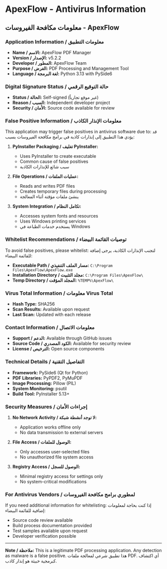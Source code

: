 # ApexFlow - Antivirus Information
## معلومات مكافحة الفيروسات - ApexFlow

### Application Information / معلومات التطبيق
- **Name / الاسم:** ApexFlow PDF Manager
- **Version / الإصدار:** v5.2.2
- **Developer / المطور:** ApexFlow Team
- **Purpose / الغرض:** PDF Processing and Management Tool
- **Language / لغة البرمجة:** Python 3.13 with PySide6

### Digital Signature Status / حالة التوقيع الرقمي
- **Status / الحالة:** Self-signed (غير موقع تجارياً)
- **Reason / السبب:** Independent developer project
- **Security / الأمان:** Source code available for review

### False Positive Information / معلومات الإنذار الكاذب
This application may trigger false positives in antivirus software due to:
قد يؤدي هذا التطبيق إلى إنذارات كاذبة في برامج مكافحة الفيروسات بسبب:

1. **PyInstaller Packaging / تغليف PyInstaller:**
   - Uses PyInstaller to create executable
   - Common cause of false positives
   - سبب شائع للإنذارات الكاذبة

2. **File Operations / عمليات الملفات:**
   - Reads and writes PDF files
   - Creates temporary files during processing
   - ينشئ ملفات مؤقتة أثناء المعالجة

3. **System Integration / تكامل النظام:**
   - Accesses system fonts and resources
   - Uses Windows printing services
   - يستخدم خدمات الطباعة في Windows

### Whitelist Recommendations / توصيات القائمة البيضاء
To avoid false positives, please whitelist:
لتجنب الإنذارات الكاذبة، يرجى إضافة للقائمة البيضاء:

- **Executable Path / مسار الملف التنفيذي:** `C:\Program Files\ApexFlow\ApexFlow.exe`
- **Installation Directory / مجلد التثبيت:** `C:\Program Files\ApexFlow\`
- **Temp Directory / المجلد المؤقت:** `%TEMP%\ApexFlow\`

### Virus Total Information / معلومات Virus Total
- **Hash Type:** SHA256
- **Scan Results:** Available upon request
- **Last Scan:** Updated with each release

### Contact Information / معلومات الاتصال
- **Support / الدعم:** Available through GitHub issues
- **Source Code / الكود المصدري:** Available for security review
- **License / الترخيص:** Open source components

### Technical Details / التفاصيل التقنية
- **Framework:** PySide6 (Qt for Python)
- **PDF Libraries:** PyPDF2, PyMuPDF
- **Image Processing:** Pillow (PIL)
- **System Monitoring:** psutil
- **Build Tool:** PyInstaller 5.13+

### Security Measures / إجراءات الأمان
1. **No Network Activity / لا توجد أنشطة شبكة:**
   - Application works offline only
   - No data transmission to external servers

2. **File Access / الوصول للملفات:**
   - Only accesses user-selected files
   - No unauthorized file system access

3. **Registry Access / الوصول للسجل:**
   - Minimal registry access for settings only
   - No system-critical modifications

### For Antivirus Vendors / لمطوري برامج مكافحة الفيروسات
If you need additional information for whitelisting:
إذا كنت بحاجة لمعلومات إضافية للقائمة البيضاء:

- Source code review available
- Build process documentation provided
- Test samples available upon request
- Developer verification possible

---
**Note / ملاحظة:** This is a legitimate PDF processing application. Any detection as malware is a false positive.
هذا تطبيق شرعي لمعالجة ملفات PDF. أي اكتشاف كبرمجية خبيثة هو إنذار كاذب.
